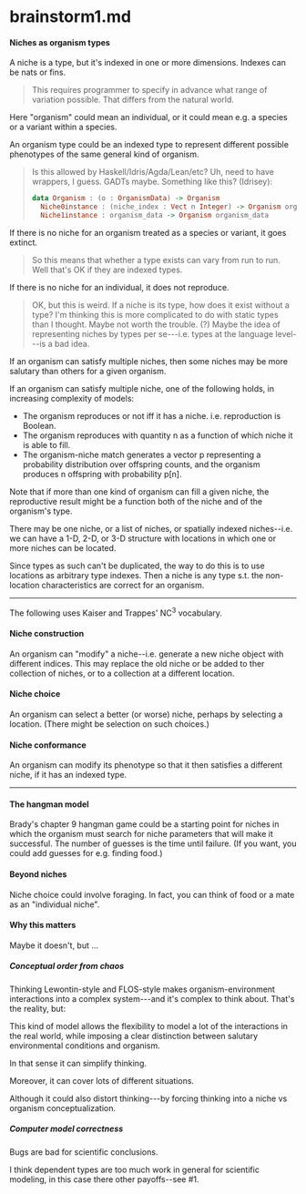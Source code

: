 brainstorm1.md
===

#### Niches as organism types

A niche is a type, but it's indexed in one or more dimensions.
Indexes can be nats or fins.

> This requires programmer to specify in advance what range
of variation possible.  That differs from the natural world.

Here "organism" could mean an individual, or it could mean e.g. a
species or a variant within a species.

An organism type could be an indexed type to represent different
possible phenotypes of the same general kind of organism.

> Is this allowed by Haskell/Idris/Agda/Lean/etc?  Uh, need to have
> wrappers, I guess.  GADTs maybe.  Something like this? (Idrisey):
> ```haskell
> data Organism : (o : OrganismData) -> Organism
>   Niche0instance : (niche_index : Vect n Integer) -> Organism organism_data
>   Niche1instance : organism_data -> Organism organism_data
> ```

If there is no niche for an organism treated as a species or
variant, it goes extinct.

> So this means that whether a type exists can vary from run to run.
> Well that's OK if they are indexed types.

If there is no niche for an individual, it does not reproduce.

> OK, but this is weird.  If a niche is its type, how does it exist
> without a type?  I'm thinking this is more complicated to do with
> static types than I thought.  Maybe not worth the trouble. (?)
> Maybe the idea of representing niches by types per se---i.e. types
> at the language level---is a bad idea.


If an organism can satisfy multiple niches, then some niches may
be more salutary than others for a given organism.

If an organism can satisfy multiple niche, one of the following
holds, in increasing complexity of models:

* The organism reproduces or not iff it has a niche. i.e. reproduction
  is Boolean.
* The organism reproduces with quantity n as a function of which niche
  it is able to fill.
* The organism-niche match generates a vector p representing a
  probability distribution over offspring counts, and the organism
  produces n offspring with probability p[n].

Note that if more than one kind of organism can fill a given
niche, the reproductive result might be a function both of the niche
and of the organism's type.

There may be one niche, or a list of niches, or spatially indexed
niches--i.e. we can have a 1-D, 2-D, or 3-D structure with
locations in which one or more niches can be located.  

Since types as such can't be duplicated, the way to do this is to
use locations as arbitrary type indexes.  Then a niche is any type s.t. the
non-location characteristics are correct for an organism.

---

The following uses Kaiser and Trappes' NC$^3$ vocabulary.

#### Niche construction

An organism can "modify" a niche--i.e. generate a new niche
object with different indices.  This may replace the old niche or
be added to ther collection of niches, or to a collection at a
different location.

#### Niche choice

An organism can select a better (or worse) niche, perhaps by selecting a
location.  (There might be selection on such choices.)

#### Niche conformance

An organism can modify its phenotype so that it then satisfies a
different niche, if it has an indexed type.

---

#### The hangman model

Brady's chapter 9 hangman game could be a starting point for niches in
which the organism must search for niche parameters that will make it
successful.  The number of guesses is the time until failure.  (If you
want, you could add guesses for e.g. finding food.)

#### Beyond niches

Niche choice could involve foraging.  In fact, you can think of food or a
mate as an "individual niche".

#### Why this matters

Maybe it doesn't, but ...

##### Conceptual order from chaos

Thinking Lewontin-style and FLOS-style makes organism-environment
interactions into a complex system---and it's complex to think about.
That's the reality, but:

This kind of model allows the flexibility to model a lot of the
interactions in the real world, while imposing a clear
distinction between salutary environmental conditions and
organism.

In that sense it can simplify thinking.  

Moreover, it can cover lots of different situations.

Although it could also distort thinking---by forcing thinking into
a niche vs organism conceptualization.

##### Computer model correctness

Bugs are bad for scientific conclusions.

I think dependent types are too much work in general for
scientific modeling, in this case there other payoffs--see #1.
